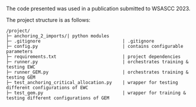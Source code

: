 

The code presented was used in a publication submitted to WSASCC 2023.

The project structure is as follows:

```
/project/
├─ anchoring_2_imports/| python modules
├─ .gitignore                               | .gitignore
├─ config.py                                | contains configurable parameters
├─ requirements.txt                         | project dependencies
├─ runner.py                                | orchestrates training & testing EWC
├─ runner_GEM.py                            | orchestrates training & testing GEM
├─ test_anchoring_critical_allocation.py    | wrapper for testing different configurations of EWC
├─ test_gem.py                              | wrapper for training & testing different configurations of GEM
```